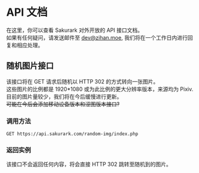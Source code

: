 # API 文档
在这里，你可以查看 Sakurark 对外开放的 API 接口文档。   
如果有任何疑问，请发送邮件至 [dev@zihan.moe](mailto:dev@zihan.moe), 我们将在一个工作日内进行回复和相应处理。

## 随机图片接口
该接口将在 GET 请求后随机以 HTTP 302 的方式转向一张图片。   
这些图片的比例都是 1920*1080 或为此比例的更大分辨率版本，来源均为 Pixiv.   
目前的图片量较少，我们将在今后缓慢进行更新。   
~~可能在今后会添加移动设备版本和涩图版本接口?~~
### 调用方法
```
GET https://api.sakurark.com/random-img/index.php
```
### 返回实例
该接口不会返回任何内容，将会直接 HTTP 302 跳转至随机到的图片。